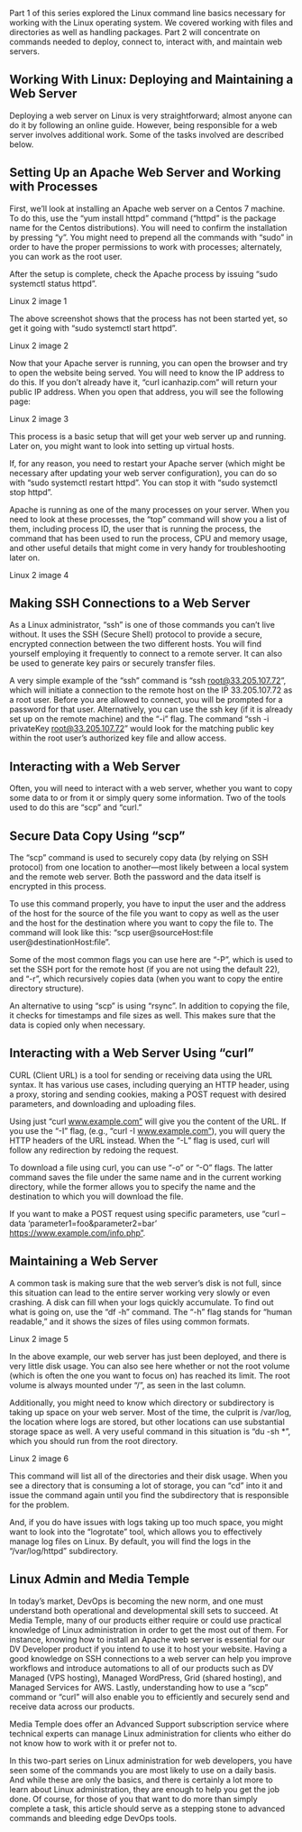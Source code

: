 Part 1 of this series explored the Linux command line basics necessary for working with the Linux operating system. We covered working with files and directories as well as handling packages. Part 2 will concentrate on commands needed to deploy, connect to, interact with, and maintain web servers.

## Working With Linux: Deploying and Maintaining a Web Server

Deploying a web server on Linux is very straightforward; almost anyone can do it by following an online guide. However, being responsible for a web server involves additional work. Some of the tasks involved are described below.

## Setting Up an Apache Web Server and Working with Processes

First, we’ll look at installing an Apache web server on a Centos 7 machine. To do this, use the “yum install httpd” command (“httpd” is the package name for the Centos distributions). You will need to confirm the installation by pressing “y”. You might need to prepend all the commands with “sudo” in order to have the proper permissions to work with processes; alternately, you can work as the root user. 

After the setup is complete, check the Apache process by issuing “sudo systemctl status httpd”.

Linux 2 image 1

The above screenshot shows that the process has not been started yet, so get it going with “sudo systemctl start httpd”.

Linux 2 image 2

Now that your Apache server is running, you can open the browser and try to open the website being served. You will need to know the IP address to do this. If you don’t already have it, “curl icanhazip.com” will return your public IP address. When you open that address, you will see the following page:

Linux 2 image 3

This process is a basic setup that will get your web server up and running. Later on, you might want to look into setting up virtual hosts.

If, for any reason, you need to restart your Apache server (which might be necessary after updating your web server configuration), you can do so with “sudo systemctl restart httpd”. You can stop it with “sudo systemctl stop httpd”.

Apache is running as one of the many processes on your server. When you need to look at these processes, the “top” command will show you a list of them, including process ID, the user that is running the process, the command that has been used to run the process, CPU and memory usage, and other useful details that might come in very handy for troubleshooting later on.

Linux 2 image 4

## Making SSH Connections to a Web Server

As a Linux administrator, “ssh” is one of those commands you can’t live without. It uses the SSH (Secure Shell) protocol to provide a secure, encrypted connection between the two different hosts. You will find yourself employing it frequently to connect to a remote server. It can also be used to generate key pairs or securely transfer files.

A very simple example of the “ssh” command is “ssh root@33.205.107.72”, which will initiate a connection to the remote host on the IP 33.205.107.72 as a root user. Before you are allowed to connect, you will be prompted for a password for that user. Alternatively, you can use the ssh key (if it is already set up on the remote machine) and the “-i” flag. The command “ssh -i privateKey root@33.205.107.72” would look for the matching public key within the root user’s authorized key file and allow access.

## Interacting with a Web Server

Often, you will need to interact with a web server, whether you want to copy some data to or from it or simply query some information. Two of the tools used to do this are “scp” and “curl.”

## Secure Data Copy Using “scp”

The “scp” command is used to securely copy data (by relying on SSH protocol) from one location to another—most likely between a local system and the remote web server. Both the password and the data itself is encrypted in this process.

To use this command properly, you have to input the user and the address of the host for the source of the file you want to copy as well as the user and the host for the destination where you want to copy the file to. The command will look like this: “scp user@sourceHost:file user@destinationHost:file”.

Some of the most common flags you can use here are “-P”, which is used to set the SSH port for the remote host (if you are not using the default 22), and “-r”, which recursively copies data (when you want to copy the entire directory structure).

An alternative to using “scp” is using “rsync”. In addition to copying the file, it checks for timestamps and file sizes as well. This makes sure that the data is copied only when necessary.


## Interacting with a Web Server Using “curl”

CURL (Client URL) is a tool for sending or receiving data using the URL syntax. It has various use cases, including querying an HTTP header, using a proxy, storing and sending cookies, making a POST request with desired parameters, and downloading and uploading files.

Using just “curl www.example.com” will give you the content of the URL. If you use the “-I” flag, (e.g., “curl -I www.example.com”), you will query the HTTP headers of the URL instead. When the “-L” flag is used, curl will follow any redirection by redoing the request.

To download a file using curl, you can use “-o” or “-O” flags. The latter command saves the file under the same name and in the current working directory, while the former allows you to specify the name and the destination to which you will download the file.

If you want to make a POST request using specific parameters, use “curl –data ‘parameter1=foo&parameter2=bar’ https://www.example.com/info.php”.

## Maintaining a Web Server

A common task is making sure that the web server’s disk is not full, since this situation can lead to the entire server working very slowly or even crashing. A disk can fill when your logs quickly accumulate. To find out what is going on, use the “df -h” command. The “-h” flag stands for “human readable,” and it shows the sizes of files using common formats. 

Linux 2 image 5

In the above example, our web server has just been deployed, and there is very little disk usage. You can also see here whether or not the root volume (which is often the one you want to focus on) has reached its limit. The root volume is always mounted under “/”, as seen in the last column.

Additionally, you might need to know which directory or subdirectory is taking up space on your web server. Most of the time, the culprit is /var/log, the location where logs are stored, but other locations can use substantial storage space as well. A very useful command in this situation is “du -sh *”, which you should run from the root directory.

Linux 2 image 6


This command will list all of the directories and their disk usage. When you see a directory that is consuming a lot of storage, you can “cd” into it and issue the command again until you find the subdirectory that is responsible for the problem.

And, if you do have issues with logs taking up too much space, you might want to look into the “logrotate” tool, which allows you to effectively manage log files on Linux. By default, you will find the logs in the “/var/log/httpd” subdirectory.

## Linux Admin and Media Temple

In today’s market, DevOps is becoming the new norm, and one must understand both operational and developmental skill sets to succeed. At Media Temple, many of our products either require or could use practical knowledge of Linux administration in order to get the most out of them. For instance, knowing how to install an Apache web server is essential for our DV Developer product if you intend to use it to host your website. Having a good knowledge on SSH connections to a web server can help you improve workflows and introduce automations to all of our products such as DV Managed (VPS hosting), Managed WordPress, Grid (shared hosting), and Managed Services for AWS. Lastly, understanding how to use a “scp” command or “curl” will also enable you to efficiently and securely send and receive data across our products.

Media Temple does offer an Advanced Support subscription service where technical experts can manage Linux administration for clients who either do not know how to work with it or prefer not to.


In this two-part series on Linux administration for web developers, you have seen some of the commands you are most likely to use on a daily basis. And while these are only the basics, and there is certainly a lot more to learn about Linux administration, they are enough to help you get the job done. Of course, for those of you that want to do more than simply complete a task, this article should serve as a stepping stone to advanced commands and bleeding edge DevOps tools.

